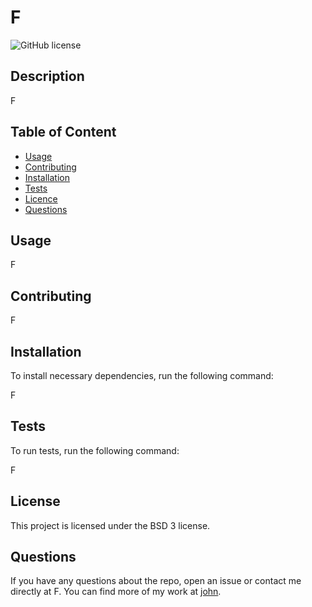

  # **F**


  ![GitHub license](https://img.shields.io/badge/license-BSD3-blue.svg)

  ## Description 
  F

  ## Table of Content

  * [Usage](#usage)
  * [Contributing](#contributing)
  * [Installation](#installation)
  * [Tests](#tests)
  * [Licence](#licence)
  * [Questions](#questions)

  ## Usage

  F

  ## Contributing

  F

  ## Installation

  To install necessary dependencies, run the following command:

  F

  ## Tests

  To run tests, run the following command:
  
  F

  ## License

  This project  is licensed under the BSD 3 license.

  ## Questions

  If you have any questions about the repo, open an issue or contact me directly at F. You can find more of my work at [john](https://github.com/john/).


